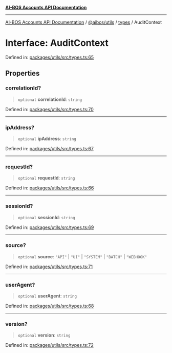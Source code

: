 [**AI-BOS Accounts API Documentation**](../../../../README.md)

***

[AI-BOS Accounts API Documentation](../../../../README.md) / [@aibos/utils](../../README.md) / [types](../README.md) / AuditContext

# Interface: AuditContext

Defined in: [packages/utils/src/types.ts:65](https://github.com/pohlai88/accounts/blob/48103fb36d28b2b9bfb33472b6de2f719773cde9/packages/utils/src/types.ts#L65)

## Properties

### correlationId?

> `optional` **correlationId**: `string`

Defined in: [packages/utils/src/types.ts:70](https://github.com/pohlai88/accounts/blob/48103fb36d28b2b9bfb33472b6de2f719773cde9/packages/utils/src/types.ts#L70)

***

### ipAddress?

> `optional` **ipAddress**: `string`

Defined in: [packages/utils/src/types.ts:67](https://github.com/pohlai88/accounts/blob/48103fb36d28b2b9bfb33472b6de2f719773cde9/packages/utils/src/types.ts#L67)

***

### requestId?

> `optional` **requestId**: `string`

Defined in: [packages/utils/src/types.ts:66](https://github.com/pohlai88/accounts/blob/48103fb36d28b2b9bfb33472b6de2f719773cde9/packages/utils/src/types.ts#L66)

***

### sessionId?

> `optional` **sessionId**: `string`

Defined in: [packages/utils/src/types.ts:69](https://github.com/pohlai88/accounts/blob/48103fb36d28b2b9bfb33472b6de2f719773cde9/packages/utils/src/types.ts#L69)

***

### source?

> `optional` **source**: `"API"` \| `"UI"` \| `"SYSTEM"` \| `"BATCH"` \| `"WEBHOOK"`

Defined in: [packages/utils/src/types.ts:71](https://github.com/pohlai88/accounts/blob/48103fb36d28b2b9bfb33472b6de2f719773cde9/packages/utils/src/types.ts#L71)

***

### userAgent?

> `optional` **userAgent**: `string`

Defined in: [packages/utils/src/types.ts:68](https://github.com/pohlai88/accounts/blob/48103fb36d28b2b9bfb33472b6de2f719773cde9/packages/utils/src/types.ts#L68)

***

### version?

> `optional` **version**: `string`

Defined in: [packages/utils/src/types.ts:72](https://github.com/pohlai88/accounts/blob/48103fb36d28b2b9bfb33472b6de2f719773cde9/packages/utils/src/types.ts#L72)
